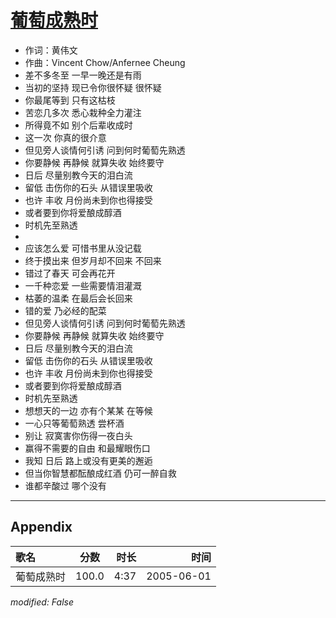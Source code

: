 # [葡萄成熟时](https://music.163.com/song?id=66285)

* 作词：黄伟文
* 作曲：Vincent Chow/Anfernee Cheung
* 差不多冬至 一早一晚还是有雨
* 当初的坚持 现已令你很怀疑 很怀疑
* 你最尾等到 只有这枯枝
* 苦恋几多次 悉心栽种全力灌注
* 所得竟不如 别个后辈收成时
* 这一次 你真的很介意
* 但见旁人谈情何引诱 问到何时葡萄先熟透
* 你要静候 再静候 就算失收 始终要守
* 日后 尽量别教今天的泪白流
* 留低 击伤你的石头 从错误里吸收
* 也许 丰收 月份尚未到你也得接受
* 或者要到你将爱酿成醇酒
* 时机先至熟透
* 
* 应该怎么爱 可惜书里从没记载
* 终于摸出来 但岁月却不回来 不回来
* 错过了春天 可会再花开
* 一千种恋爱 一些需要情泪灌溉
* 枯萎的温柔 在最后会长回来
* 错的爱 乃必经的配菜
* 但见旁人谈情何引诱 问到何时葡萄先熟透
* 你要静候 再静候 就算失收 始终要守
* 日后 尽量别教今天的泪白流
* 留低 击伤你的石头 从错误里吸收
* 也许 丰收 月份尚未到你也得接受
* 或者要到你将爱酿成醇酒
* 时机先至熟透
* 想想天的一边 亦有个某某 在等候
* 一心只等葡萄熟透 尝杯酒
* 别让 寂寞害你伤得一夜白头
* 赢得不需要的自由 和最耀眼伤口
* 我知 日后 路上或没有更美的邂逅
* 但当你智慧都酝酿成红酒 仍可一醉自救
* 谁都辛酸过 哪个没有


---

## Appendix

|歌名|分数|时长|时间|
|:---|:---:|---:|---:|
|葡萄成熟时|100.0|4:37|2005-06-01

*modified: False*